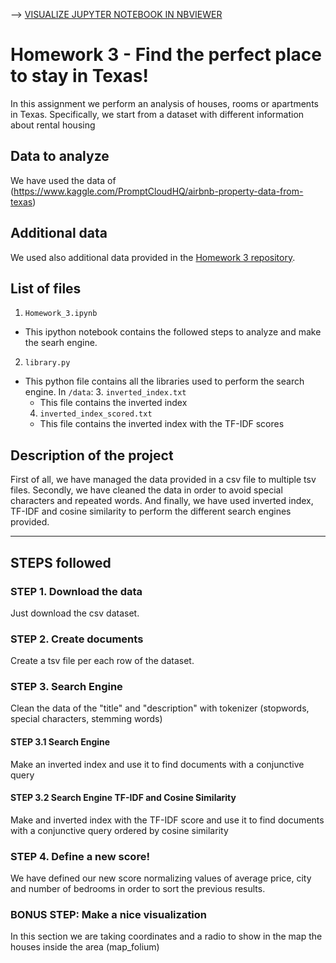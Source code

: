 --> [VISUALIZE JUPYTER NOTEBOOK IN NBVIEWER](https://nbviewer.jupyter.org/github/sanxlop/ADM-HW3-28/blob/master/Homework_3.ipynb)
# Homework 3 - Find the perfect place to stay in Texas!
In this assignment we perform an analysis of houses, rooms or apartments in Texas. Specifically, we start from a dataset with different information about rental housing
## Data to analyze
We have used the data of (https://www.kaggle.com/PromptCloudHQ/airbnb-property-data-from-texas)
## Additional data
We used also additional data provided in the [Homework 3 repository](https://github.com/CriMenghini/ADM-2018/tree/master/Homework_3).
## List of files
1. `Homework_3.ipynb`
- This ipython notebook contains the followed steps to analyze and make the searh engine.
2. `library.py` 
- This python file contains all the libraries used to perform the search engine.
In `/data`:
  3. `inverted_index.txt` 
  - This file contains the inverted index
  4. `inverted_index_scored.txt` 
  - This file contains the inverted index with the TF-IDF scores
## Description of the project
First of all, we have managed the data provided in a csv file to multiple tsv files. Secondly, we have cleaned the data in order to avoid special characters and repeated words.
And finally, we have used inverted index, TF-IDF and cosine similarity to perform the different search engines provided. 
____
## STEPS followed
### STEP 1. Download the data
Just download the csv dataset.
### STEP 2. Create documents
Create a tsv file per each row of the dataset.
### STEP 3. Search Engine
Clean the data of the "title" and "description" with tokenizer (stopwords, special characters, stemming words)
#### STEP 3.1 Search Engine
Make an inverted index and use it to find documents with a conjunctive query
#### STEP 3.2 Search Engine TF-IDF and Cosine Similarity
Make and inverted index with the TF-IDF score and use it to find documents with a conjunctive query ordered by cosine similarity
### STEP 4. Define a new score!
We have defined our new score normalizing values of average price, city and number of bedrooms in order to sort the previous results.
### BONUS STEP: Make a nice visualization
In this section we are taking coordinates and a radio to show in the map the houses inside the area (map_folium)
